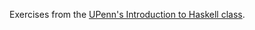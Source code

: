 Exercises from the [UPenn's Introduction to Haskell class][upenn].

[upenn]: http://www.seas.upenn.edu/%7Ecis194/fall14/
